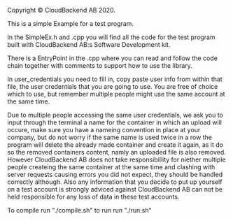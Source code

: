 Copyright © CloudBackend AB 2020.

This is a simple Example for a test program.

In the SimpleEx.h and .cpp you will find all the code for the test program built with 
CloudBackend AB:s Software Development kit.

There is a EntryPoint in the .cpp where you can read and follow the code chain 
together with comments to support how to use the library.

In user_credentials you need to fill in, copy paste user info from within that file, 
the user credentials that you are going to use.
You are free of choice which to use, but remember multiple people might use the same 
account at the same time. 

Due to multiple people accessing the same user credentials, we ask you to input 
through the terminal a name for the container in which an upload will occure,
make sure you have a nameing convention in place at your company, but do not worry 
if the same name is used twice in a row the program will delete the already made 
container and create it again, as it do so the removed containers content, 
namly an uploaded file is also removed. However CloudBackend AB does not take responsibillity
for niether multiple people createing the same container at the same time and clashing 
with server requests causing errors you did not expect, they should be handled correctly although.
Also any information that you decide to put up yourself on a test account is strongly adviced against
CloudBackend AB can not be held responsible for any loss of data in these test accounts.

To compile run "./compile.sh"
to run run "./run.sh"
